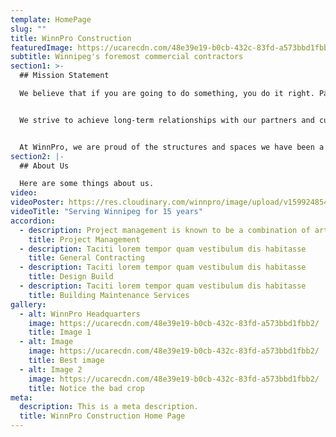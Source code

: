 ```yaml
---
template: HomePage
slug: ""
title: WinnPro Construction
featuredImage: https://ucarecdn.com/48e39e19-b0cb-432c-83fd-a573bbd1fbb2/
subtitle: Winnipeg's foremost commercial contractors
section1: >-
  ## Mission Statement

  We believe that if you are going to do something, you do it right. Passionate about delivering results and dedicated to client satisfaction, we approach every project with integrity, respect and proven solutions for your needs.


  We strive to achieve long-term relationships with our partners and customers. We recognize the value of experience, hard work, and standing by your word; listening to your needs to understand your specifications and create the space you want.


  At WinnPro, we are proud of the structures and spaces we have been a part of creating with our customers, and look forward to continuing to working together on projects that add value to our community and landscape while bring the results you deserve.
section2: |-
  ## About Us

  Here are some things about us.
video: 
videoPoster: https://res.cloudinary.com/winnpro/image/upload/v1599248541/Project%20Posts/Berts%20Picks/20191027_072238_ozvgxp.jpg
videoTitle: "Serving Winnipeg for 15 years"
accordion:
  - description: Project management is known to be a combination of art and science; involving planning, organizing, controlling and leading. With a wide range of dedicated licensed sub-trades and a full suite of project management services, our team strategically controls the key elements of time, quality, flexibility, risk and cost. Our team ensures your goals are met and results are delivered. Combining the science of project management with the art of our experience and knowledge, we direct and motivate all parties involved in a project in order to ensure its success
    title: Project Management
  - description: Taciti lorem tempor quam vestibulum dis habitasse
    title: General Contracting
  - description: Taciti lorem tempor quam vestibulum dis habitasse
    title: Design Build
  - description: Taciti lorem tempor quam vestibulum dis habitasse
    title: Building Maintenance Services
gallery:
  - alt: WinnPro Headquarters
    image: https://ucarecdn.com/48e39e19-b0cb-432c-83fd-a573bbd1fbb2/
    title: Image 1
  - alt: Image
    image: https://ucarecdn.com/48e39e19-b0cb-432c-83fd-a573bbd1fbb2/
    title: Best image
  - alt: Image 2
    image: https://ucarecdn.com/48e39e19-b0cb-432c-83fd-a573bbd1fbb2/
    title: Notice the bad crop
meta:
  description: This is a meta description.
  title: WinnPro Construction Home Page
---
```

